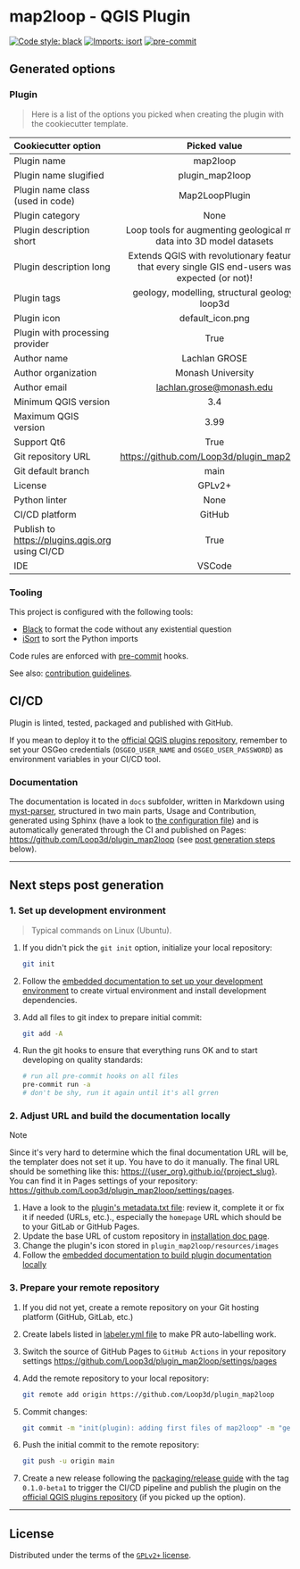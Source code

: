 # map2loop - QGIS Plugin

[![Code style: black](https://img.shields.io/badge/code%20style-black-000000.svg)](https://github.com/psf/black)
[![Imports: isort](https://img.shields.io/badge/%20imports-isort-%231674b1?style=flat&labelColor=ef8336)](https://pycqa.github.io/isort/)
[![pre-commit](https://img.shields.io/badge/pre--commit-enabled-brightgreen?logo=pre-commit&logoColor=white)](https://github.com/pre-commit/pre-commit)




## Generated options

### Plugin

> Here is a list of the options you picked when creating the plugin with the cookiecutter template.

| Cookiecutter option | Picked value |
| :------------------ | :----------: |
| Plugin name | map2loop |
| Plugin name slugified | plugin_map2loop |
| Plugin name class (used in code) | Map2LoopPlugin |
| Plugin category | None |
| Plugin description short | Loop tools for augmenting geological map data into 3D model datasets |
| Plugin description long | Extends QGIS with revolutionary features that every single GIS end-users was expected (or not)! |
| Plugin tags | geology, modelling, structural geology, loop3d |
| Plugin icon | default_icon.png |
| Plugin with processing provider | True |
| Author name | Lachlan GROSE |
| Author organization | Monash University |
| Author email | lachlan.grose@monash.edu |
| Minimum QGIS version | 3.4 |
| Maximum QGIS version | 3.99 |
| Support Qt6 | True |
| Git repository URL | https://github.com/Loop3d/plugin_map2loop |
| Git default branch | main |
| License | GPLv2+ |
| Python linter | None |
| CI/CD platform | GitHub |
| Publish to <https://plugins.qgis.org> using CI/CD | True |
| IDE | VSCode |

### Tooling

This project is configured with the following tools:

- [Black](https://black.readthedocs.io/en/stable/) to format the code without any existential question
- [iSort](https://pycqa.github.io/isort/) to sort the Python imports

Code rules are enforced with [pre-commit](https://pre-commit.com/) hooks.

See also: [contribution guidelines](CONTRIBUTING.md).

## CI/CD

Plugin is linted, tested, packaged and published with GitHub.

If you mean to deploy it to the [official QGIS plugins repository](https://plugins.qgis.org/), remember to set your OSGeo credentials (`OSGEO_USER_NAME` and `OSGEO_USER_PASSWORD`) as environment variables in your CI/CD tool.


### Documentation

The documentation is located in `docs` subfolder, written in Markdown using [myst-parser](https://myst-parser.readthedocs.io/), structured in two main parts, Usage and Contribution, generated using Sphinx (have a look to [the configuration file](./docs/conf.py)) and is automatically generated through the CI and published on Pages: <https://github.com/Loop3d/plugin_map2loop> (see [post generation steps](#2-build-the-documentation-locally) below).

----

## Next steps post generation

### 1. Set up development environment

> Typical commands on Linux (Ubuntu).

1. If you didn't pick the `git init` option, initialize your local repository:

    ```sh
    git init
    ```

1. Follow the [embedded documentation to set up your development environment](./docs/development/environment.md) to create  virtual environment and install development dependencies.
1. Add all files to git index to prepare initial commit:

    ```sh
    git add -A
    ```

1. Run the git hooks to ensure that everything runs OK and to start developing on quality standards:

    ```sh
    # run all pre-commit hooks on all files
    pre-commit run -a
    # don't be shy, run it again until it's all grren
    ```

### 2. Adjust URL and build the documentation locally

> [!NOTE]
> Since it's very hard to determine which the final documentation URL will be, the templater does not set it up. You have to do it manually.
> The final URL should be something like this: <https://{user_org}.github.io/{project_slug}>. You can find it in Pages settings of your repository: <https://github.com/Loop3d/plugin_map2loop/settings/pages>.

1. Have a look to the [plugin's metadata.txt file](plugin_map2loop/metadata.txt): review it, complete it or fix it if needed (URLs, etc.)., especially the `homepage` URL which should be to your GitLab or GitHub Pages.
1. Update the base URL of custom repository in [installation doc page](./docs/usage/installation.md).
1. Change the plugin's icon stored in `plugin_map2loop/resources/images`
1. Follow the [embedded documentation to build plugin documentation locally](./docs/development/documentation.md)

### 3. Prepare your remote repository

1. If you did not yet, create a remote repository on your Git hosting platform (GitHub, GitLab, etc.)
1. Create labels listed in [labeler.yml file](.github/labeler.yml) to make PR auto-labelling work.
1. Switch the source of GitHub Pages to `GitHub Actions` in your repository settings <https://github.com/Loop3d/plugin_map2loop/settings/pages>
1. Add the remote repository to your local repository:

    ```sh
    git remote add origin https://github.com/Loop3d/plugin_map2loop
    ```

1. Commit changes:

    ```sh
    git commit -m "init(plugin): adding first files of map2loop" -m "generated with QGIS Plugin Templater (https://oslandia.gitlab.io/qgis/template-qgis-plugin)"
    ```

1. Push the initial commit to the remote repository:

    ```sh
    git push -u origin main
    ```

1. Create a new release following the [packaging/release guide](./docs//development/packaging.md) with the tag `0.1.0-beta1` to trigger the CI/CD pipeline and publish the plugin on the [official QGIS plugins repository](https://plugins.qgis.org/) (if you picked up the option).

----

## License

Distributed under the terms of the [`GPLv2+` license](LICENSE).
